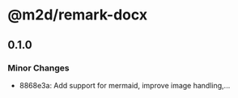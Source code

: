 # @m2d/remark-docx

## 0.1.0

### Minor Changes

- 8868e3a: Add support for mermaid, improve image handling,...
